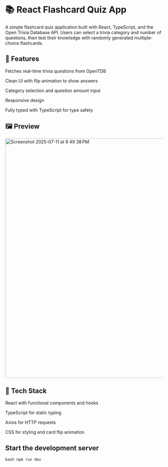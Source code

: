 # 📚 React Flashcard Quiz App

A simple flashcard quiz application built with React, TypeScript, and the Open Trivia Database API. Users can select a trivia category and number of questions, then test their knowledge with randomly generated multiple-choice flashcards.

## 🚀 Features
Fetches real-time trivia questions from OpenTDB

Clean UI with flip animation to show answers

Category selection and question amount input

Responsive design

Fully typed with TypeScript for type safety

## 🖼 Preview
<img width="1510" height="762" alt="Screenshot 2025-07-11 at 9 49 38 PM" src="https://github.com/user-attachments/assets/fc09aa3a-6c5a-4a10-ad7e-d548b138427e" />


## 🔧 Tech Stack
React with functional components and hooks

TypeScript for static typing

Axios for HTTP requests

CSS for styling and card flip animation


## Start the development server

```bash npm run dev ```

